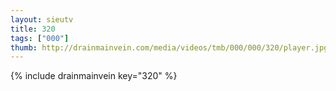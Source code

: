 ```yaml
--- 
layout: sieutv
title: 320
tags: ["000"]
thumb: http://drainmainvein.com/media/videos/tmb/000/000/320/player.jpg
---
```

{% include drainmainvein key="320" %} 
